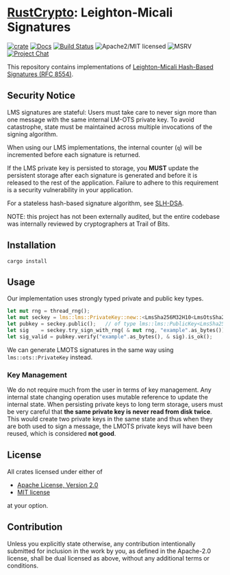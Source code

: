 # [RustCrypto]: Leighton-Micali Signatures

[![crate][crate-image]][crate-link]
[![Docs][docs-image]][docs-link]
[![Build Status][build-image]][build-link]
![Apache2/MIT licensed][license-image]
![MSRV][rustc-image]
[![Project Chat][chat-image]][chat-link]

This repository contains implementations of [Leighton-Micali Hash-Based
Signatures (RFC 8554)](https://datatracker.ietf.org/doc/html/rfc8554).

## Security Notice

LMS signatures are stateful: Users must take care to never sign more than one
message with the same internal LM-OTS private key. To avoid catastrophe, state
must be maintained across multiple invocations of the signing algorithm.

When using our LMS implementations, the internal counter (`q`) will be
incremented before each signature is returned.

If the LMS private key is persisted to storage, you **MUST** update the
persistent storage after each signature is generated and before it is released
to the rest of the application. Failure to adhere to this requirement is a
security vulnerability in your application.

For a stateless hash-based signature algorithm, see [SLH-DSA].

NOTE: this project has not been externally audited, but the entire codebase
was internally reviewed by cryptographers at Trail of Bits.

## Installation

```terminal
cargo install
```

## Usage

Our implementation uses strongly typed private and public key types.

```rust
let mut rng = thread_rng();
let mut seckey = lms::lms::PrivateKey::new::<LmsSha256M32H10<LmsOtsSha256N32W4> > ( & mut rng);
let pubkey = seckey.public();   // of type lms::lms::PublicKey<LmsSha256M32H10>
let sig    = seckey.try_sign_with_rng( & mut rng, "example".as_bytes()).unwrap();
let sig_valid = pubkey.verify("example".as_bytes(), & sig).is_ok();
```

We can generate LMOTS signatures in the same way using `lms::ots::PrivateKey`
instead.

### Key Management

We do not require much from the user in terms of key management. Any internal
state changing operation uses mutable reference to update the internal state.
When persisting private keys to long term storage, users must be very careful
that **the same private key is never read from disk twice**. This would create
two private keys in the same state and thus when they are both used to sign a
message, the LMOTS private keys will have been reused, which is considered **not
good**.

## License

All crates licensed under either of

* [Apache License, Version 2.0](http://www.apache.org/licenses/LICENSE-2.0)
* [MIT license](http://opensource.org/licenses/MIT)

at your option.

## Contribution

Unless you explicitly state otherwise, any contribution intentionally submitted
for inclusion in the work by you, as defined in the Apache-2.0 license, shall be
dual licensed as above, without any additional terms or conditions.

[//]: # (badges)

[crate-image]: https://img.shields.io/crates/v/lms-signature
[crate-link]: https://crates.io/crates/lms-signature
[docs-image]: https://docs.rs/lms-signature/badge.svg
[docs-link]: https://docs.rs/lms-signature/
[build-image]: https://github.com/RustCrypto/signatures/actions/workflows/lms.yml/badge.svg
[build-link]: https://github.com/RustCrypto/signatures/actions/workflows/lms.yml
[license-image]: https://img.shields.io/badge/license-Apache2.0/MIT-blue.svg
[rustc-image]: https://img.shields.io/badge/rustc-1.73+-blue.svg
[chat-image]: https://img.shields.io/badge/zulip-join_chat-blue.svg
[chat-link]: https://rustcrypto.zulipchat.com/#narrow/stream/260048-signatures

[//]: # (links)

[RustCrypto]: https://github.com/RustCrypto
[SLH-DSA]: https://github.com/RustCrypto/signatures/tree/master/slh-dsa
